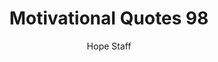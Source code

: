 ---
image: /assets/img/mq/mq_98_fitzgerald.png
title: Motivational Quotes 98
categories:
  - Motivational Quotes
author: Hope Staff
notes: Motivational Quotes 98
embed: >-
  EMBED_GOES_HERE
transcript: >-
  SOME LINES OF TEXT START HERE
---